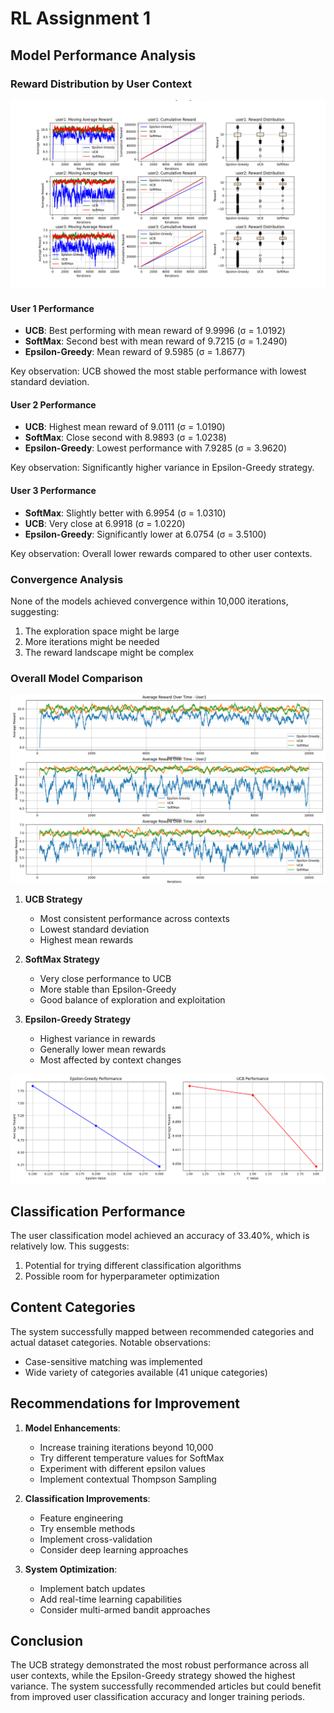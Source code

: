 # RL Assignment 1

## Model Performance Analysis

### Reward Distribution by User Context

![user comparison](Figure_2.png)

#### User 1 Performance

- **UCB**: Best performing with mean reward of 9.9996 (σ = 1.0192)
- **SoftMax**: Second best with mean reward of 9.7215 (σ = 1.2490)
- **Epsilon-Greedy**: Mean reward of 9.5985 (σ = 1.8677)

Key observation: UCB showed the most stable performance with lowest standard deviation.

#### User 2 Performance

- **UCB**: Highest mean reward of 9.0111 (σ = 1.0190)
- **SoftMax**: Close second with 8.9893 (σ = 1.0238)
- **Epsilon-Greedy**: Lowest performance with 7.9285 (σ = 3.9620)

Key observation: Significantly higher variance in Epsilon-Greedy strategy.

#### User 3 Performance

- **SoftMax**: Slightly better with 6.9954 (σ = 1.0310)
- **UCB**: Very close at 6.9918 (σ = 1.0220)
- **Epsilon-Greedy**: Significantly lower at 6.0754 (σ = 3.5100)

Key observation: Overall lower rewards compared to other user contexts.

### Convergence Analysis

None of the models achieved convergence within 10,000 iterations, suggesting:

1. The exploration space might be large
2. More iterations might be needed
3. The reward landscape might be complex

### Overall Model Comparison

![user comparison](Figure_1.png)

1. **UCB Strategy**

   - Most consistent performance across contexts
   - Lowest standard deviation
   - Highest mean rewards

2. **SoftMax Strategy**

   - Very close performance to UCB
   - More stable than Epsilon-Greedy
   - Good balance of exploration and exploitation

3. **Epsilon-Greedy Strategy**
   - Highest variance in rewards
   - Generally lower mean rewards
   - Most affected by context changes

![user comparison](Figure_3.png)

## Classification Performance

The user classification model achieved an accuracy of 33.40%, which is relatively low. This suggests:

1. Potential for trying different classification algorithms
2. Possible room for hyperparameter optimization

## Content Categories

The system successfully mapped between recommended categories and actual dataset categories. Notable observations:

- Case-sensitive matching was implemented
- Wide variety of categories available (41 unique categories)

## Recommendations for Improvement

1. **Model Enhancements**:

   - Increase training iterations beyond 10,000
   - Try different temperature values for SoftMax
   - Experiment with different epsilon values
   - Implement contextual Thompson Sampling

2. **Classification Improvements**:

   - Feature engineering
   - Try ensemble methods
   - Implement cross-validation
   - Consider deep learning approaches

3. **System Optimization**:
   - Implement batch updates
   - Add real-time learning capabilities
   - Consider multi-armed bandit approaches

## Conclusion

The UCB strategy demonstrated the most robust performance across all user contexts, while the Epsilon-Greedy strategy showed the highest variance. The system successfully recommended articles but could benefit from improved user classification accuracy and longer training periods.
